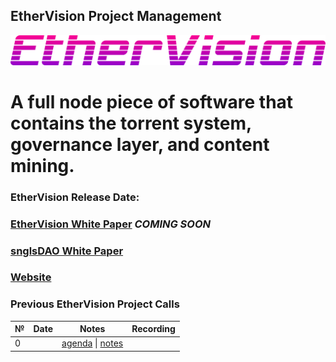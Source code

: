 ## EtherVision Project Management

![](logo/EtherVision_logo_gradient.png)

# A full node piece of software that contains the torrent system, governance layer, and content mining.

### EtherVision Release Date: 

### [EtherVision White Paper](https://github.com/singulardtv) *COMING SOON*
### [snglsDAO White Paper](https://github.com/SingularDTV/whitepaper) 
### [Website](https://snglsDAO.io)

### Previous EtherVision Project Calls

 №  | Date                             | Notes          | Recording            |
--- | -------------------------------- | -------------- | -------------------- |
 0  |                                  | [agenda]() \| [notes]()     |  
